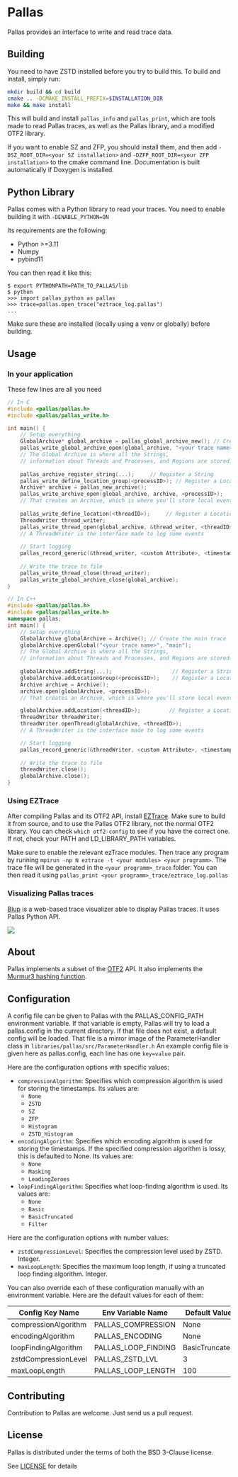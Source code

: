 # Pallas

Pallas provides an interface to write and read trace data.

## Building
You need to have ZSTD installed before you try to build this.
To build and install, simply run:
```bash
mkdir build && cd build
cmake .. -DCMAKE_INSTALL_PREFIX=$INSTALLATION_DIR
make && make install
```

This will build and install `pallas_info` and `pallas_print`,
which are tools made to read Pallas traces, as well as the Pallas library, and a modified OTF2 library.

If you want to enable SZ and ZFP, you should install them, and then add `-DSZ_ROOT_DIR=<your SZ installation>`
and `-DZFP_ROOT_DIR=<your ZFP installation>` to the cmake command line. Documentation is built automatically if Doxygen is installed.

## Python Library
Pallas comes with a Python library to read your traces.
You need to enable building it with `-DENABLE_PYTHON=ON`

Its requirements are the following:
- Python >=3.11
- Numpy
- pybind11

You can then read it like this:
```
$ export PYTHONPATH=PATH_TO_PALLAS/lib
$ python
>>> import pallas_python as pallas
>>> trace=pallas.open_trace("eztrace_log.pallas")
...

```

Make sure these are installed (locally using a venv or globally) before building.
## Usage
### In your application
These few lines are all you need
```C
// In C
#include <pallas/pallas.h>
#include <pallas/pallas_write.h>

int main() {
    // Setup everything
    GlobalArchive* global_archive = pallas_global_archive_new(); // Create the main trace
    pallas_write_global_archive_open(global_archive, "<your trace name>", "main");
    // The Global Archive is where all the Strings, 
    // information about Threads and Processes, and Regions are stored.
    
    pallas_archive_register_string(...);     // Register a String
    pallas_write_define_location_group(<processID>); // Register a LocationGroup
    Archive* archive = pallas_new_archive();
    pallas_write_archive_open(global_archive, archive, <processID>);
    // That creates an Archive, which is where you'll store local events.
            
    pallas_write_define_location(<threadID>);     // Register a Location
    ThreadWriter thread_writer;
    pallas_write_thread_open(global_archive, &thread_writer, <threadID>);
    // A ThreadWriter is the interface made to log some events
    
    // Start logging
    pallas_record_generic(&thread_writer, <custom Attribute>, <timestamp>, <name>);
    
    // Write the trace to file
    pallas_write_thread_close(thread_writer);
    pallas_write_global_archive_close(global_archive);
}
```
```CPP
// In C++
#include <pallas/pallas.h>
#include <pallas/pallas_write.h>
namespace pallas;
int main() {
    // Setup everything
    GlobalArchive globalArchive = Archive(); // Create the main trace
    globalArchive.openGlobal("<your trace name>", "main");
    // The Global Archive is where all the Strings, 
    // information about Threads and Processes, and Regions are stored.
    
    globalArchive.addString(...);                   // Register a String
    globalArchive.addLocationGroup(<processID>);    // Register a LocationGroup
    Archive archive = Archive();
    archive.open(globalArchive, <processID>);
    // That creates an Archive, which is where you'll store local events.

    globalArchive.addLocation(<threadID>);         // Register a Location
    ThreadWriter threadWriter;
    threadWriter.openThread(globalArchive, <threadID>);
    // A ThreadWriter is the interface made to log some events

    // Start logging
    pallas_record_generic(&threadWriter, <custom Attribute>, <timestamp>, <name>);
    
    // Write the trace to file
    threadWriter.close();
    globalArchive.close();
}
```




### Using EZTrace

After compiling Pallas and its OTF2 API, install [EZTrace](https://eztrace.gitlab.io/eztrace).
Make sure to build it from source, and to use the Pallas OTF2 library, not the normal OTF2 library.
You can check `which otf2-config` to see if you have the correct one. If not, check your PATH and LD_LIBRARY_PATH variables.

Make sure to enable the relevant ezTrace modules.
Then trace any program by running `mpirun -np N eztrace -t <your modules> <your programm>`.
The trace file will be generated in the `<your programm>_trace` folder.
You can then read it using `pallas_print <your programm>_trace/eztrace_log.pallas`

### Visualizing Pallas traces

[Blup](https://gitlab.inria.fr/blup/blup) is a web-based trace
visualizer able to display Pallas traces. It uses Pallas Python API.

![](https://gitlab.inria.fr/blup/blup/-/raw/main/doc/screenshot.png)

## About

Pallas implements a subset of the [OTF2](https://www.vi-hps.org/projects/score-p) API.
It also implements the [Murmur3 hashing function](https://github.com/PeterScott/murmur3).

## Configuration

A config file can be given to Pallas with the PALLAS_CONFIG_PATH environment variable.
If that variable is empty, Pallas will try to load a pallas.config in the current directory.
If that file does not exist, a default config will be loaded.
That file is a mirror image of the ParameterHandler class in `libraries/pallas/src/ParameterHandler.h`
An example config file is given here as pallas.config, each line has one `key=value` pair.

Here are the configuration options with specific values:

- `compressionAlgorithm`: Specifies which compression algorithm is used for storing the timestamps. Its values are:
  - `None`
  - `ZSTD`
  - `SZ`
  - `ZFP`
  - `Histogram`
  - `ZSTD_Histogram`
- `encodingAlgorithm`: Specifies which encoding algorithm is used for storing the timestamps. If the specified
  compression algorithm is lossy, this is defaulted to None. Its values are:
  - `None`
  - `Masking`
  - `LeadingZeroes`
- `loopFindingAlgorithm`: Specifies what loop-finding algorithm is used. Its values are:
  - `None`
  - `Basic`
  - `BasicTruncated`
  - `Filter`

Here are the configuration options with number values:

- `zstdCompressionLevel`: Specifies the compression level used by ZSTD. Integer.
- `maxLoopLength`: Specifies the maximum loop length, if using a truncated loop finding algorithm. Integer.

You can also override each of these configuration manually with an environment variable.
Here are the default values for each of them:

| Config Key Name      | Env Variable Name   | Default Value  |
|----------------------|---------------------|----------------|
| compressionAlgorithm | PALLAS_COMPRESSION  | None           |
| encodingAlgorithm    | PALLAS_ENCODING     | None           |
| loopFindingAlgorithm | PALLAS_LOOP_FINDING | BasicTruncated |
| zstdCompressionLevel | PALLAS_ZSTD_LVL     | 3              |
| maxLoopLength        | PALLAS_LOOP_LENGTH  | 100            |

## Contributing

Contribution to Pallas are welcome. Just send us a pull request.

## License
Pallas is distributed under the terms of both the BSD 3-Clause license.

See [LICENSE](LICENSE) for details
